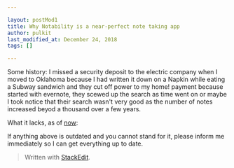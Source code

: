 ```yaml
---

layout: postMod1
title: Why Notability is a near-perfect note taking app
author: pulkit
last_modified_at: December 24, 2018
tags: []

---
```


Some history: I missed a security deposit to the electric company when I moved to Oklahoma because I had written it down on a Napkin while eating a Subway sandwich and they cut off power to my home!  payment because started with evernote, they scewed up the search as time went on or maybe I took notice that their search wasn't very good as the number of notes increased beyod a thousand over a few years.

What it lacks, as of <u>now</u>:

If anything above is outdated and you cannot stand for it, please inform me immediately so I can get everything up to date.

> Written with [StackEdit](https://stackedit.io/).
<!--stackedit_data:
eyJoaXN0b3J5IjpbMjAyNTUzMDE5NV19
-->